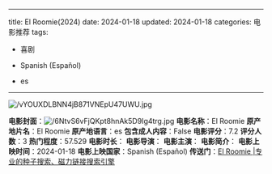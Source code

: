 
---
title: El Roomie(2024)
date: 2024-01-18
updated: 2024-01-18
categories: 电影推荐
tags:

- 喜剧

- Spanish (Español)
- es
---

<img src="https://image.tmdb.org/t/p/original/vYOUXDLBNN4jB871VNEpU47UWU.jpg" alt="/vYOUXDLBNN4jB871VNEpU47UWU.jpg" title="/vYOUXDLBNN4jB871VNEpU47UWU.jpg">

**电影封面**：<img src="https://image.tmdb.org/t/p/w200/6NtvS6vFjQKpt8hnAk5D9Ig4trg.jpg" alt="/6NtvS6vFjQKpt8hnAk5D9Ig4trg.jpg" title="/6NtvS6vFjQKpt8hnAk5D9Ig4trg.jpg">
**电影名称**：El Roomie
**原产地片名**：El Roomie
**原产地语言**：es
**包含成人内容**：False
**电影评分**：7.2
**评分人数**：3
**热门程度**：57.529
**电影时长**：
**电影导演**：
**电影主演**：
**电影简介**：
**电影上映时间**：2024-01-18
**电影上映国家**：Spanish (Español)
**传送门**：[El Roomie |专业的种子搜索、磁力链接搜索引擎](https://movie.amd794.com:2083/?search=El%20Roomie&ordering=&mode=match_phrase&page_size=10&page=1)

